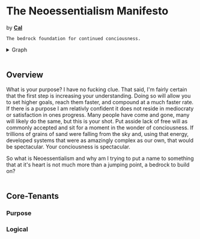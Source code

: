 <h1 align="left">The Neoessentialism Manifesto</h1>
<p align="left">
by <a href="https://caldayham.com" title="go to caldayham.com"><strong>Cal</strong></a>  
<p>

```
The bedrock foundation for continued conciousness.
```

<details>
  <summary>Graph</summary>
  <ol>
	<li>
      <a href="#Overview">Overview</a>
    </li>
    <li>
      <a href="#Tenants">Tenants</a>
      <ul>
        <li><a href="#Purpose">Purpose</a></li>
		<li><a href="#Logical">Logical</a></li>
      </ul>
    </li>
    <li>
      <a href="#getting-started">Getting Started</a>
      <ul>
        <li><a href="#prerequisites">Prerequisites</a></li>
        <li><a href="#first-steps">First Step</a></li>
		<li><a href="#practicing">Practicing</a></li>
      </ul>
    </li>
  </ol>
</details>
<br>

## Overview  
What is your purpose? I have no fucking clue. 
That said, I'm fairly certain that the first step is increasing your understanding. Doing 
so will allow you to set higher goals, reach them faster, and compound at a much faster rate. 
If there is a purpose I am relativly confident 
it does not reside in mediocraty or satisfaction in ones progress. Many people have come and gone, many 
will likely do the same, but this is your shot. Put asside lack of free will as commonly accepted and 
sit for a moment in the wonder of conciousness. If trillions of grains of sand were falling from the sky 
and, using that energy, developed systems that were as amazingly complex as our own, that would be 
spectacular. Your conciousness is spectacular.  

So what is Neoessentialism and why am I trying to put a name to something that at it's heart is not much 
more than a jumping point, a bedrock to build on?  
<br>

## Core-Tenants  

### Purpose  
### Logical  

